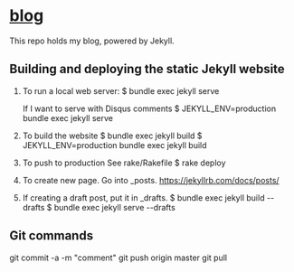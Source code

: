# [blog](https://nickaws.net/index.html)
This repo holds my blog, powered by Jekyll.

## Building and deploying the static Jekyll website
1) To run a local web server:
	 $ bundle exec jekyll serve
  
   If I want to serve with Disqus comments
   $ JEKYLL_ENV=production bundle exec jekyll serve

2) To build the website
	 $ bundle exec jekyll build
	 $ JEKYLL_ENV=production bundle exec jekyll build

3) To push to production
	 See rake/Rakefile
	 $ rake deploy

4) To create new page. Go into \_posts.
	 https://jekyllrb.com/docs/posts/

5) If creating a draft post, put it in \_drafts.
   $ bundle exec jekyll build --drafts
   $ bundle exec jekyll serve --drafts

## Git commands
git commit -a -m "comment"
git push origin master
git pull
